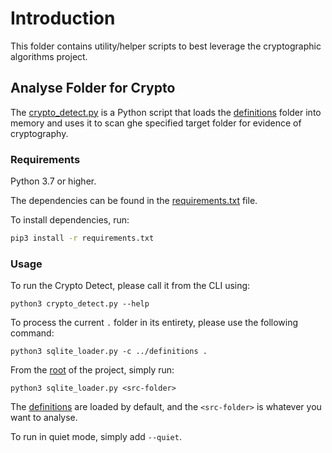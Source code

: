 # Introduction
This folder contains utility/helper scripts to best leverage the cryptographic algorithms project.

## Analyse Folder for Crypto
The [crypto_detect.py](crypto_detect.py) is a Python script that loads the [definitions](../definitions) folder
into memory and uses it to scan ghe specified target folder for evidence of cryptography.

### Requirements
Python 3.7 or higher.

The dependencies can be found in the [requirements.txt](requirements.txt) file.

To install dependencies, run:
```bash
pip3 install -r requirements.txt
```

### Usage
To run the Crypto Detect, please call it from the CLI using:
```shell
python3 crypto_detect.py --help
```

To process the current `.` folder in its entirety, please use the following command:
```shell
python3 sqlite_loader.py -c ../definitions .
```

From the [root](../.) of the project, simply run:
```shell
python3 sqlite_loader.py <src-folder>
```

The [definitions](../definitions) are loaded by default, and the `<src-folder>` is whatever you want to analyse.

To run in quiet mode, simply add `--quiet`.
